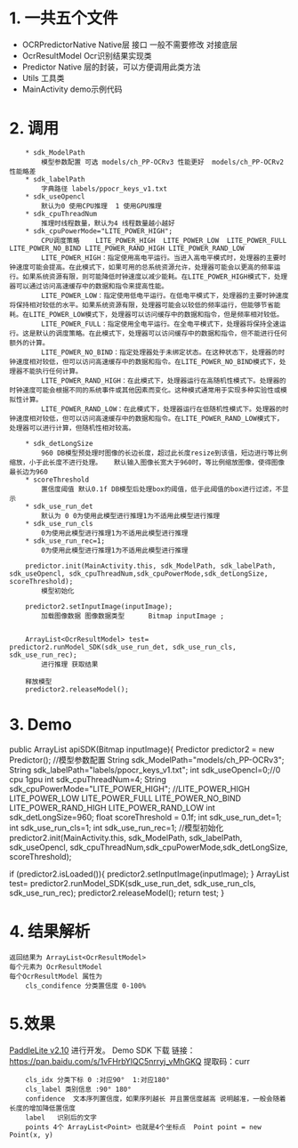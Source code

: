 


# 1. 一共五个文件 
   * OCRPredictorNative
     Native层 接口 一般不需要修改 对接底层
   * OcrResultModel
      Ocr识别结果实现类
   * Predictor
     Native 层的封装，可以方便调用此类方法
   * Utils
     工具类
   * MainActivity
     demo示例代码
     
# 2. 调用
    
        
        * sdk_ModelPath   
            模型参数配置 可选 models/ch_PP-OCRv3 性能更好  models/ch_PP-OCRv2 性能略差
        * sdk_labelPath 
            字典路径 labels/ppocr_keys_v1.txt
        * sdk_useOpencl
            默认为0 使用CPU推理  1 使用GPU推理
        * sdk_cpuThreadNum
            推理时线程数量，默认为4 线程数量越小越好
        * sdk_cpuPowerMode="LITE_POWER_HIGH";
            CPU调度策略    LITE_POWER_HIGH  LITE_POWER_LOW  LITE_POWER_FULL  LITE_POWER_NO_BIND LITE_POWER_RAND_HIGH LITE_POWER_RAND_LOW
            LITE_POWER_HIGH：指定使用高电平运行。当进入高电平模式时，处理器的主要时钟速度可能会提高。在此模式下，如果可用的总系统资源允许，处理器可能会以更高的频率运行。如果系统资源有限，则可能降低时钟速度以减少能耗。在LITE_POWER_HIGH模式下，处理器可以通过访问高速缓存中的数据和指令来提高性能。
            LITE_POWER_LOW：指定使用低电平运行。在低电平模式下，处理器的主要时钟速度将保持相对较低的水平。如果系统资源有限，处理器可能会以较低的频率运行，但能够节省能耗。在LITE_POWER_LOW模式下，处理器可以访问缓存中的数据和指令，但是频率相对较低。
            LITE_POWER_FULL：指定使用全电平运行。在全电平模式下，处理器将保持全速运行。这是默认的调度策略。在此模式下，处理器可以访问缓存中的数据和指令，但不能进行任何额外的计算。
            LITE_POWER_NO_BIND：指定处理器处于未绑定状态。在这种状态下，处理器的时钟速度相对较低，但可以访问高速缓存中的数据和指令。在LITE_POWER_NO_BIND模式下，处理器不能执行任何计算。
            LITE_POWER_RAND_HIGH：在此模式下，处理器运行在高随机性模式下。处理器的时钟速度可能会根据不同的系统事件或其他因素而变化。这种模式通常用于实现多种实验性或模拟性计算。
            LITE_POWER_RAND_LOW：在此模式下，处理器运行在低随机性模式下。处理器的时钟速度相对较低，但可以访问高速缓存中的数据和指令。在LITE_POWER_RAND_LOW模式下，处理器可以进行计算，但随机性相对较高。

        * sdk_detLongSize
            960 DB模型预处理时图像的长边长度，超过此长度resize到该值，短边进行等比例缩放，小于此长度不进行处理。   默认输入图像长宽大于960时，等比例缩放图像，使得图像最长边为960
        * scoreThreshold 
            置信度阈值 默认0.1f DB模型后处理box的阈值，低于此阈值的box进行过滤，不显示
        * sdk_use_run_det
            默认为 0 0为使用此模型进行推理1为不适用此模型进行推理
        * sdk_use_run_cls
            0为使用此模型进行推理1为不适用此模型进行推理
        * sdk_use_run_rec=1;
            0为使用此模型进行推理1为不适用此模型进行推理
        
        predictor.init(MainActivity.this, sdk_ModelPath, sdk_labelPath, sdk_useOpencl, sdk_cpuThreadNum,sdk_cpuPowerMode,sdk_detLongSize, scoreThreshold);
            模型初始化
        
        predictor2.setInputImage(inputImage); 
            加载图像数据 图像数据类型      Bitmap inputImage ;

        
        ArrayList<OcrResultModel> test=  predictor2.runModel_SDK(sdk_use_run_det, sdk_use_run_cls, sdk_use_run_rec);
            进行推理 获取结果

        释放模型
        predictor2.releaseModel();
# 3. Demo

public ArrayList<OcrResultModel> apiSDK(Bitmap inputImage){
Predictor predictor2 = new Predictor();
//模型参数配置
String sdk_ModelPath="models/ch_PP-OCRv3";
String sdk_labelPath="labels/ppocr_keys_v1.txt";
int sdk_useOpencl=0;//0 cpu 1gpu
int sdk_cpuThreadNum=4;
String sdk_cpuPowerMode="LITE_POWER_HIGH"; //LITE_POWER_HIGH  LITE_POWER_LOW  LITE_POWER_FULL  LITE_POWER_NO_BIND LITE_POWER_RAND_HIGH LITE_POWER_RAND_LOW
int sdk_detLongSize=960;
float scoreThreshold = 0.1f;
int sdk_use_run_det=1;
int sdk_use_run_cls=1;
int sdk_use_run_rec=1;
//模型初始化
predictor2.init(MainActivity.this, sdk_ModelPath, sdk_labelPath, sdk_useOpencl,
sdk_cpuThreadNum,sdk_cpuPowerMode,sdk_detLongSize, scoreThreshold);

if (predictor2.isLoaded()){
    predictor2.setInputImage(inputImage);
}
ArrayList<OcrResultModel> test=  predictor2.runModel_SDK(sdk_use_run_det, sdk_use_run_cls, sdk_use_run_rec);
predictor2.releaseModel();
return test;
}
# 4. 结果解析
    返回结果为 ArrayList<OcrResultModel>
    每个元素为 OcrResultModel
    每个OcrResultModel 属性为
        cls_condifence 分类置信度 0-100%
 
 # 5.效果
 
 [PaddleLite v2.10](https://github.com/PaddlePaddle/Paddle-Lite/tree/release/v2.10) 进行开发。
 Demo SDK 下载 链接：https://pan.baidu.com/s/1vFHrbYlQC5nrryj_vMhGKQ 提取码：curr 
 
        cls_idx 分类下标 0 :对应90°  1:对应180°
        cls_label 类别信息 :90° 180°
        confidence  文本序列置信度，如果序列越长 并且置信度越高 说明越准，一般会随着长度的增加降低置信度
        label   识别后的文字
        points 4个 ArrayList<Point> 也就是4个坐标点  Point point = new Point(x, y)

        


  
